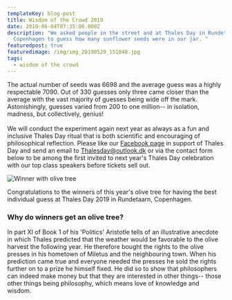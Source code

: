 ```yaml
---
templateKey: blog-post
title: Wisdom of the Crowd 2019
date: 2019-06-04T07:35:00.000Z
description: "We asked people in the street and at Thales Day in Rundetaarn,
  Copenhagen to guess how many sunflower seeds were in our jar. "
featuredpost: true
featuredimage: /img/img_20190529_151048.jpg
tags:
  - wisdom of the crowd
---
```

The actual number of seeds was 6698 and the average guess was a highly respectable 7090. Out of 330 guesses only three came closer than the average with the vast majority of guesses being wide off the mark. Astonishingly, guesses varied from 200 to one million-- in isolation, madness, but collectively, genius!\
\
We will conduct the experiment again next year as always as a fun and inclusive Thales Day ritual that is both scientific and encouraging of philosophical reflection. Please like our [Facebook page](https://m.facebook.com/traditionofphilosophyandscience/) in support of Thales Day and send an email to Thalesday@outlook.dk or via the contact form below to be among the first invited to next year's Thales Day celebration with our top class speakers before tickets sell out.

![Winner with olive tree](/img/img_20190529_151048.jpg)

Congratulations to the winners of this year's olive tree for having the best individual guess at Thales Day 2019 in Rundetaarn, Copenhagen.

### Why do winners get an olive tree?

In part XI of Book 1 of his 'Politics' Aristotle tells of an illustrative anecdote in which Thales predicted that the weather would be favorable to the olive harvest the following year. He therefore bought the rights to the olive presses in his hometown of Miletus and the neighbouring town. When his prediction came true and everyone needed the presses he sold the rights further on to a prize he himself fixed. He did so to show that philosophers can indeed make money but that they are interested in other things-- those other things being philosophy, which means love of knowledge and wisdom.